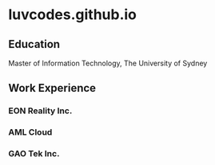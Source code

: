 # luvcodes.github.io
## Education
Master of Information Technology, The University of Sydney

## Work Experience
### EON Reality Inc. 

### AML Cloud

### GAO Tek Inc. 

